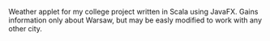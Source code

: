 Weather applet for my college project written in Scala using JavaFX. Gains information only about Warsaw, but may be easly modified to work with any other city. 
